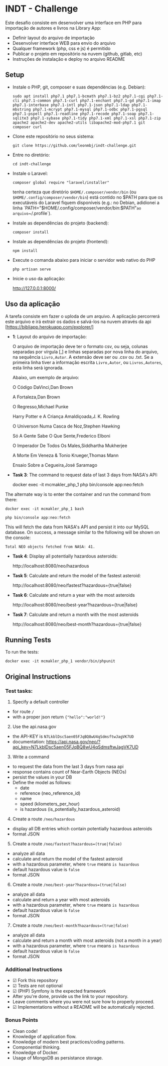 # INDT - Challenge

Este desafio consiste em desenvolver uma interface em PHP para importação de autores e
livros na Library App:
- Definir layout do arquivo de importação
- Desenvolver interface WEB para envio do arquivo
- Qualquer framework (php, css e js) é permitido
- Publicar o projeto em repositório na nuvem (github, gitlab, etc)
- Instruções de instalação e deploy no arquivo README

## Setup

- Instale o PHP, git, composer e suas dependências (e.g. Debian):

    `sudo apt install php7.1 php7.1-bcmath php7.1-bz2 php7.1-cgi php7.1-cli php7.1-common php7.1-curl php7.1-enchant php7.1-gd php7.1-imap php7.1-interbase php7.1-intl php7.1-json php7.1-ldap php7.1-mbstring php7.1-mcrypt php7.1-mysql php7.1-odbc php7.1-pgsql php7.1-pspell php7.1-readline php7.1-recode php7.1-soap php7.1-sqlite3 php7.1-sybase php7.1-tidy php7.1-xml php7.1-xsl php7.1-zip apache2 apache2-dev apache2-utils libapache2-mod-php7.1 git composer curl`

- Clone este repositório no seus sistema:

    `git clone https://github.com/leonmbj/indt-challenge.git`

- Entre no diretório:

    `cd indt-challenge`

- Instale o Laravel:

    `composer global require "laravel/installer"`
    
    tenha certeza que diretório `$HOME/.composer/vendor/bin`  (ou `$HOME/.config/composer/vendor/bin`) está contido no $PATH para que os executáveis do Laravel fiquem disponíveis (e.g.: no Debian, adidionei a linha `PATH="$HOME/.config/composer/vendor/bin:$PATH"` ao arquivo `~/.profile`).

- Instale as dependências do projeto (backend):

    `composer install`
    
- Instale as dependências do projeto (frontend):
    
    `npm install`
    
- Execute o comanda abaixo para iniciar o servidor web nativo do PHP

    `php artisan serve`

- Inicie o uso da aplicação:

    http://127.0.0.1:8000/
    
## Uso da aplicação

  A tarefa consiste em fazer o uploda de um arquivo. A aplicação percorrerá este arquivo e irá extrair os dados e salvá-los na nuvem através da api [https://bibliapp.herokuapp.com/explorer/]

- **1**: Layout do arquivo de importação:

  O arquivo de importação deve ter o formato csv, ou seja, colunas separadas por vírgula [,] e linhas separadas por nova linha do arquivo, na sequência `Livro,Autor`.  A extensão deve ser ou .csv ou .txt. Se a primeira linha tiver a informação escrita `Livro,Autor`, ou `Livros,Autores`, esta linha será ignorada. 
  
  Abaixo, um exemplo de arquivo:
  
        
    O Código DaVinci,Dan Brown
    
    A Fortaleza,Dan Brown
    
    O Regresso,Michael Punke
    
    Harry Potter e A Criança Amaldiçoada,J. K. Rowling
    
    O Universon Numa Casca de Noz,Stephen Hawking
    
    Só A Gente Sabe O Que Sente,Frederico Elboni
    
    O Imperador De Todos Os Males,Siddhartha Mukherjee
    
    A Morte Em Veneza & Tonio Krueger,Thomas Mann
    
    Ensaio Sobre a Cegueira,José Saramago
    


- **Task 3**: The command to request data of last 3 days from NASA's API:

    docker exec -it mcmakler_php_1 php bin/console app:neo:fetch
    
The alternate way is to enter the container and run the command from there:

    docker exec -it mcmakler_php_1 bash
    
    php bin/console app:neo:fetch
    

This will fetch the data from NASA's API and persist it into our MySQL database.
On success, a message similar to the following will be shown on the console:

    Total NEO objects fetched from NASA: 41.
    
- **Task 4**: Display all potentially hazardous asteroids:

    http://localhost:8080/neo/hazardous

- **Task 5**: Calculate and return the model of the fastest asteroid:

    http://localhost:8080/neo/fastest?hazardous={true|false}

- **Task 6**: Calculate and return a year with the most asteroids

    http://localhost:8080/neo/best-year?hazardous={true|false}

- **Task 7**: Calculate and return a month with the most asteroids

    http://localhost:8080/neo/best-month?hazardous={true|false}
    
## Running Tests

To run the tests:

    docker exec -it mcmakler_php_1 vendor/bin/phpunit

## Original Instructions

### Test tasks:

1. Specify a default controller
  - for route `/`
  - with a proper json return `{"hello":"world!"}`

2. Use the api.nasa.gov
  - the API-KEY is `N7LkblDsc5aen05FJqBQ8wU4qSdmsftwJagVK7UD`
  - documentation: https://api.nasa.gov/neo/?api_key=N7LkblDsc5aen05FJqBQ8wU4qSdmsftwJagVK7UD
  
3. Write a command
  - to request the data from the last 3 days from nasa api
  - response contains count of Near-Earth Objects (NEOs)
  - persist the values in your DB
  - Define the model as follows:
    - date
    - reference (neo_reference_id)
    - name
    - speed (kilometers_per_hour)
    - is hazardous (is_potentially_hazardous_asteroid)

4. Create a route `/neo/hazardous`
  - display all DB entries which contain potentially hazardous asteroids
  - format JSON

5. Create a route `/neo/fastest?hazardous=(true|false)`
  - analyze all data
  - calculate and return the model of the fastest asteroid
  - with a hazardous parameter, where `true` means `is hazardous`
  - default hazardous value is `false`
  - format JSON

6. Create a route `/neo/best-year?hazardous=(true|false)`
  - analyze all data
  - calculate and return a year with most asteroids
  - with a hazardous parameter, where `true` means `is hazardous`
  - default hazardous value is `false`
  - format JSON

7. Create a route `/neo/best-month?hazardous=(true|false)`
  - analyze all data
  - calculate and return a month with most asteroids (not a month in a year)
  - with a hazardous parameter, where `true` means `is hazardous`
  - default hazardous value is `false`
  - format JSON
   
### Additional Instructions

- ☑ Fork this repository
- ☑ Tests are not optional
- ☑ (PHP) Symfony is the expected framework
- After you're done, provide us the link to your repository.
- Leave comments where you were not sure how to properly proceed.
- ☑ Implementations without a README will be automatically rejected.

### Bonus Points

- Clean code!
- Knowledge of application flow.
- Knowledge of modern best practices/coding patterns.
- Componential thinking.
- Knowledge of Docker.
- Usage of MongoDB as persistance storage.